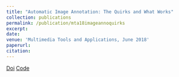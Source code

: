 ```yaml
---
title: "Automatic Image Annotation: The Quirks and What Works"
collection: publications
permalink: /publication/mta18imageannoquirks
excerpt: 
date: 
venue: 'Multimedia Tools and Applications, June 2018'
paperurl: 
citation: 
---
```


[Doi](https://doi.org/10.1007/s11042-018-6247-3)
[Code](https://github.com/ayushidutta/image-annot-quirks)


